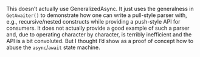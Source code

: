 This doesn’t actually use GeneralizedAsync. It just uses the generalness in
`GetAwaiter()` to demonstrate how one can write a pull-style parser with, e.g.,
recursive/nested constructs while providing a push-style API for consumers.
It does not actually provide a good example of such a parser and, due to
operating character by character, is terribly inefficient and the API is a
bit convoluted. But I thought I’d show as a proof of concept how to abuse
the `async`/`await` state machine.

